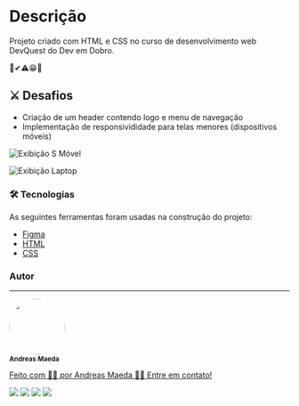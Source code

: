 # Descrição
Projeto criado com HTML e CSS no curso de desenvolvimento web DevQuest do Dev em Dobro.

👀✔⚠😁📢

## ⚔ Desafios 
- Criação de um header contendo logo e menu de navegação
- Implementação de responsivididade para telas menores (dispositivos móveis)

![Exibição S Móvel](https://lh3.googleusercontent.com/SJ39u_DHbTe88q1iKHwdoHMq0qFuweBaFiFJru2Z7ArPnO3gPlCpOl00kjoFlFKLV_9FFAxVW9wFNykC_qRu00wnHWKyc0LnqIBZV_DxPynBYdAQwm1k6iEpxM0LZ8tN0UI-402l7Vgh9l_85lRrr_1n0CgggvhownA_d0Po6fbXHsFVllDSMek8MR0tQn3L5CPidjsXM9SOaHK9DOh0Zfl4slCRMHfHQ2yt-PaNkQDbvi8Xi2Xz-PVO0VcAvXgknT7fPeZ_4lK8nNkOcu3DcMiLDeDh9coI3guzZyIg_-krbit9I7m4AgyrEePwfwfXd1mQrS2X2EonF3a_fwqMC72PkWvDG4b-3iX0-UFmMmFtj83S7Xty_lhk6bR5GMa9QMHozIQcW1cKpO6wfXMpIwy05EQS55TSZzpi4lXp775MtIcu2VZc08xoUBGvi6EedRLMIgBQcGVK9wJehhQcbWDv-Cg__XzakC20myuBCkGaBl14T8Cp1HX9088qd9pmJvyMQET33HsjqF28iEaBWCs8Lb3BGtlGSSFXZ_gJZWFRbm59mUAxrqGbmmavgUpioZtAqels5KRXUpUnaxsEV2QFUqrQs-0IbBs9ctnNK69c8w9WIkKjkeJyMqHf06t5R0Y8aRr7g4yr4ZCofVMQ0n6TCK-ixPx5FSCjSD66tMSD6JC1EjUdxSfDum4813Na_fbImcrm45e4J12C0t2jyOeG=w403-h657-no?authuser=0)

![Exibição Laptop](https://lh3.googleusercontent.com/PIpczyNKdzYBIwWu_y-lJy_4SahXLWXVeVRxZZfQdFBsZoQXgMCjpsZbZ-EOZUxp-qttMYVu38ewqLjYuZ8zyzIB-3xr4pD95crYziCfaRaXP91sHnIrsYO71tV0FXHqwLlCkgfvi7c1HNeDPkhtzsif5l1n4Qb4s9RMWoxfDYczJ4CaYN4B85pD1vSYaQSoxqxk4int1eYa-YGS80MWTW9WivBuEW-qwHlIB2gzzAf6KuDh6LLq5f5OpGzRJT1iOCG3c4bt1tFj-l80ipIa3eJCE2Wk4YHmfXFfniLjRl5MrOCAhjE8WHCrLNWR_-CWizDCiWbp_76nwU492mx4YZrG8jeFHlWo8LFAyccZ3Q2FLcaP6JhE__5stLCp3SusMae2ziBRaTGUaVqxn4b8J98VhJFBr6LPRT4dzW8onAvaRSgo5QiGXnOvniqdkK7f7Sz7oemFXaBAUoSA3iU_2at0zOM_Ir2O5WRM3YX4ZMbv61HI1QB2b4vyRovP-p6bGwSu8bhYk55ol_WHzeATkFfP6dTfrz5F5qR1rd2hYeWrEEl2yL2zhYMt4GG4GFc7u8R_INyfvxzoDM1dbNUl0OCqWD-Zk5kgwXaikUAz4ARQokoN8Feha907lcjz_7TJn8T_bx86cizlpIsw8stwjuf9xJjFW_pARKZIpXI70dtxcRym9RbbN2RYL751eIoEmQmPKrjMNo8S06LYftK_kzh-=w1169-h657-no?authuser=0)

### 🛠 Tecnologias

As seguintes ferramentas foram usadas na construção do projeto:

- [Figma](http://figma.com/)
- [HTML](https://developer.mozilla.org/pt-BR/docs/Web/HTML)
- [CSS](https://developer.mozilla.org/pt-BR/docs/Web/CSS)
  
### Autor
---

<a href="https://github.com/andreasmaeda" target="_blank">
 <img style="border-radius: 50%;" src="https://avatars.githubusercontent.com/u/81392948?v=4" width="100px;" alt=""/>
 <br />
 <sub><b>Andreas Maeda</b></sub>


Feito com 💪🏻 por Andreas Maeda 👋🏽 Entre em contato!

  <a href="https://www.linkedin.com/in/andreas-maeda-desenvolvedor/" target="_blank"><img src="https://img.shields.io/badge/-LinkedIn-%230077B5?style=for-the-badge&logo=linkedin&logoColor=white" target="_blank"></a>
  <a href="https://www.instagram.com/andreas.maeda/" target="_blank"><img src="https://img.shields.io/badge/-Instagram-%23E4405F?style=for-the-badge&logo=instagram&logoColor=white" target="_blank"></a>
  <a href="https://www.youtube.com/c/AndreasMaeda" target="_blank"><img src="https://img.shields.io/badge/YouTube-FF0000?style=for-the-badge&logo=youtube&logoColor=white" target="_blank"></a> 
  <a href = "mailto:andreas.maeda@gmail.com"><img src="https://img.shields.io/badge/-Gmail-%23333?style=for-the-badge&logo=gmail&logoColor=white" target="_blank"></a>
  

